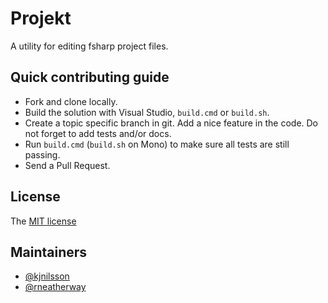 # Projekt
A utility for editing fsharp project files.

## Quick contributing guide

 - Fork and clone locally.
 - Build the solution with Visual Studio, `build.cmd` or `build.sh`.
 - Create a topic specific branch in git. Add a nice feature in the code. Do not forget to add tests and/or docs.
 - Run `build.cmd` (`build.sh` on Mono) to make sure all tests are still passing.
 - Send a Pull Request.

## License

The [MIT license](https://github.com/fsprojects/Projekt/blob/master/LICENSE.txt)

## Maintainers
* [@kjnilsson](https://github.com/kjnilsson)
* [@rneatherway](https://github.com/rneatherway)

